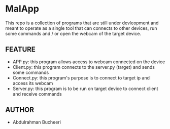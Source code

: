 # MalApp

This repo is a collection of programs that are still under devleopment and meant to operate as a single tool that can connects to other devices, run some commands and / or open the webcam of the target device.

## FEATURE

* APP.py: this program allows access to webcam connected on the device
* Client.py: this program connects to the server.py (target) and sends some commands
* Connect.py: this program's purpose is to connect to target ip and access its webcam
* Server.py: this program is to be run on target device to connect client and receive commands

## AUTHOR

* Abdulrahman Bucheeri
